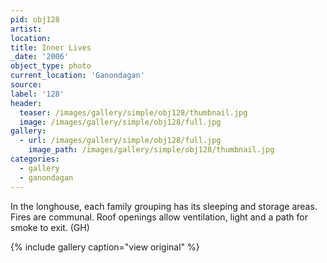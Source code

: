 ```yaml
---
pid: obj128
artist:
location:
title: Inner Lives
_date: '2006'
object_type: photo
current_location: 'Ganondagan'
source:
label: '128'
header:
  teaser: /images/gallery/simple/obj128/thumbnail.jpg
  image: /images/gallery/simple/obj128/full.jpg
gallery:
  - url: /images/gallery/simple/obj128/full.jpg
    image_path: /images/gallery/simple/obj128/thumbnail.jpg
categories:
  - gallery
  - ganondagan
---
```

In the longhouse, each family grouping has its sleeping and storage areas. Fires are communal. Roof openings allow ventilation, light and a path for smoke to exit. (GH)

{% include gallery caption="view original" %}
